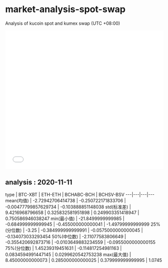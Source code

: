 # market-analysis-spot-swap
Analysis of kucoin spot and kumex swap (UTC +08:00)

<iframe width="100%" height="440" src="./data.html" frameborder="no" border="0" scrolling="no"></iframe>

## analysis : 2020-11-11

type | BTC-XBT | ETH-ETH | BCHABC-BCH | BCHSV-BSV 
---|---|---|---
mean(均值) | -2.72942706414738 | -0.250722171833706 | -0.00477799857629734 | -0.103888851148038
std(标准差) | 9.4216968796658 | 0.325832581951898 | 0.249903351418947 | 0.750586946038247
min(最小值) | -21.8499999999985 | -0.684999999999945 | -0.455000000000041 | -1.49799999999999
25%(分位数) | -3.25 | -0.384999999999991 | -0.0575000000000045 | -0.134073033293454
50%(中位数) | -2.11077583806649 | -0.355420692873716 | -0.0103649883234559 | -0.0955000000000155
75%(分位数) | 1.45239319451631 | -0.114817254981163 | 0.0834594991447145 | 0.0299620542753238
max(最大值) | 8.45000000000073 | 0.285000000000025 | 0.379999999999995 | 1.0745
